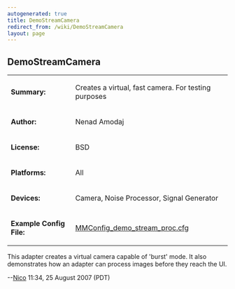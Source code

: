 ```yaml
---
autogenerated: true
title: DemoStreamCamera
redirect_from: /wiki/DemoStreamCamera
layout: page
---
```


## DemoStreamCamera

<table>
<tr>
<td markdown="1">

**Summary:**

</td>
<td markdown="1">

Creates a virtual, fast camera. For testing purposes

</td>
</tr>
<tr>
<td markdown="1">

**Author:**

</td>
<td markdown="1">

Nenad Amodaj

</td>
</tr>
<tr>
<td markdown="1">

**License:**

</td>
<td markdown="1">

BSD

</td>
</tr>
<tr>
<td markdown="1">

**Platforms:**

</td>
<td markdown="1">

All

</td>
</tr>
<tr>
<td markdown="1">

**Devices:**

</td>
<td markdown="1">

Camera, Noise Processor, Signal Generator

</td>
</tr>
<tr>
<td markdown="1">

**Example Config File:**

</td>
<td markdown="1">

[MMConfig_demo_stream_proc.cfg](media/MMConfig_demo_stream_proc.cfg "wikilink")

</td>
</tr>
</table>

This adapter creates a virtual camera capable of 'burst' mode. It also
demonstrates how an adapter can process images before they reach the UI.

--[Nico](/users/Nico "wikilink") 11:34, 25 August 2007 (PDT)

